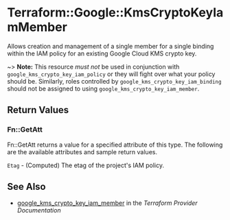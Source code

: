 # Terraform::Google::KmsCryptoKeyIamMember

Allows creation and management of a single member for a single binding within
the IAM policy for an existing Google Cloud KMS crypto key.

~> **Note:** This resource _must not_ be used in conjunction with
   `google_kms_crypto_key_iam_policy` or they will fight over what your policy
   should be. Similarly, roles controlled by `google_kms_crypto_key_iam_binding`
   should not be assigned to using `google_kms_crypto_key_iam_member`.

## Return Values

### Fn::GetAtt

Fn::GetAtt returns a value for a specified attribute of this type. The following are the available attributes and sample return values.

`Etag` - (Computed) The etag of the project's IAM policy.

## See Also

* [google_kms_crypto_key_iam_member](https://www.terraform.io/docs/providers/google/r/kms_crypto_key_iam_member.html) in the _Terraform Provider Documentation_